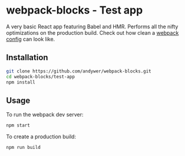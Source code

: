 # webpack-blocks - Test app

A very basic React app featuring Babel and HMR. Performs all the nifty optimizations on the production build. Check out how clean a [webpack config](./webpack.config.js) can look like.


## Installation

```sh
git clone https://github.com/andywer/webpack-blocks.git
cd webpack-blocks/test-app
npm install
```


## Usage

To run the webpack dev server:
```sh
npm start
```

To create a production build:
```sh
npm run build
```
